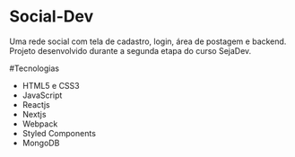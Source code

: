 # Social-Dev

Uma rede social com tela de cadastro, login, área de postagem e backend.
Projeto desenvolvido durante a segunda etapa do curso SejaDev.

#Tecnologias
- HTML5 e CSS3
- JavaScript
- Reactjs
- Nextjs
- Webpack
- Styled Components
- MongoDB
